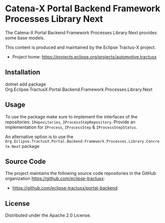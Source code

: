 # Catena-X Portal Backend Framework Processes Library Next

The Catena-X Portal Backend Framework Processes Library Next provides some base models.

This content is produced and maintained by the Eclipse Tractus-X project.

* Project home: https://projects.eclipse.org/projects/automotive.tractusx

## Installation

dotnet add package Org.Eclipse.TractusX.Portal.Backend.Framework.Processes.Library.Next

## Usage

To use the package make sure to implement the interfaces of the repositories: `IRepositories`, `IProcessStepRepository`.
Provide an implementation for `IProcess`, `IProcessStep` & `IProcessStepStatus`.

An alternative option is to use the `Org.Eclipse.TractusX.Portal.Backend.Framework.Processes.Library.Concrete.Next` package

## Source Code

The project maintains the following source code repositories in the GitHub organization https://github.com/eclipse-tractusx:

- https://github.com/eclipse-tractusx/portal-backend


## License

Distributed under the Apache 2.0 License.
